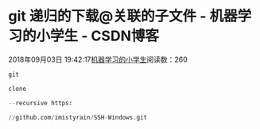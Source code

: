 
# git 递归的下载@关联的子文件 - 机器学习的小学生 - CSDN博客


2018年09月03日 19:42:17[机器学习的小学生](https://me.csdn.net/xuluhui123)阅读数：260



```python
git
```
```python
clone
```
```python
--recursive https:
```
```python
//github.com/imistyrain/SSH-Windows.git
```

